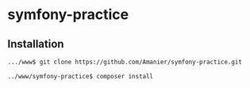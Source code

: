 # symfony-practice
## Installation
<!-- EN RENTRANT A LA MAISON -->
```bash
.../www$ git clone https://github.com/Amanier/symfony-practice.git
``` 
``` bash
../www/symfony-practice$ composer install 
```
